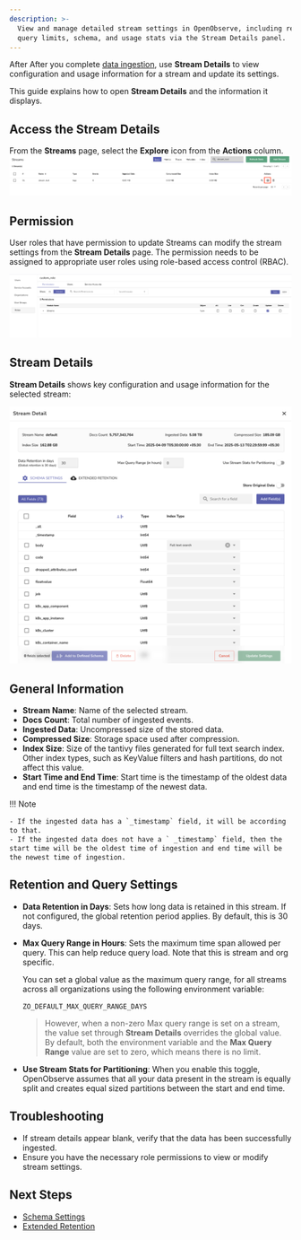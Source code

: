 ```yaml
---
description: >-
  View and manage detailed stream settings in OpenObserve, including retention,
  query limits, schema, and usage stats via the Stream Details panel.
---
```

After After you complete [data ingestion](streams-in-openobserve.md#ingest-data-into-stream), use **Stream Details** to view configuration and usage information for a stream and update its settings.

This guide explains how to open **Stream Details** and the information it displays. 

## Access the Stream Details 
From the **Streams** page, select the **Explore** icon from the **Actions** column.   
![stream details access](../../images/stream-details-access.png) 

## Permission
User roles that have permission to update Streams can modify the stream settings from the **Stream Details** page. The permission needs to be assigned to appropriate user roles using role-based access control (RBAC). 

![stream details permission](../../images/stream-details-permission.png)

## Stream Details
**Stream Details** shows key configuration and usage information for the selected stream:

![stream details](../../images/stream-details.png)

## General Information

- **Stream Name**: Name of the selected stream.  
- **Docs Count**: Total number of ingested events.  
- **Ingested Data**: Uncompressed size of the stored data.  
- **Compressed Size**: Storage space used after compression.  
- **Index Size**: Size of the tantivy files generated for full text search index. Other index types, such as KeyValue filters and hash partitions, do not affect this value.   
- **Start Time and End Time**: Start time is the timestamp of the oldest data and end time is the timestamp of the newest data.   

!!! Note

    - If the ingested data has a `_timestamp` field, it will be according to that.  
    - If the ingested data does not have a ` _timestamp` field, then the start time will be the oldest time of ingestion and end time will be the newest time of ingestion.  

## Retention and Query Settings

- **Data Retention in Days**: Sets how long data is retained in this stream. If not configured, the global retention period applies. By default, this is 30 days.  
- **Max Query Range in Hours**: Sets the maximum time span allowed per query. This can help reduce query load. Note that this is stream and org specific.   

    You can set a global value as the maximum query range, for all streams across all organizations using the following environment variable:  

    ```
    ZO_DEFAULT_MAX_QUERY_RANGE_DAYS  
    ```  
    > However, when a non-zero Max query range is set on a stream, the value set through **Stream Details** overrides the global value. <br> By default, both the environment variable and the **Max Query Range** value are set to zero, which means there is no limit.
  
- **Use Stream Stats for Partitioning**: When you enable this toggle, OpenObserve assumes that all your data present in the stream is equally split and creates equal sized partitions between the start and end time. 

## Troubleshooting

- If stream details appear blank, verify that the data has been successfully ingested.
- Ensure you have the necessary role permissions to view or modify stream settings.

## Next Steps

- [Schema Settings](schema-settings.md)
- [Extended Retention](extended-retention.md)

